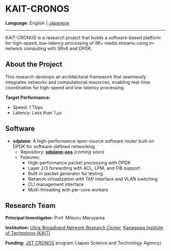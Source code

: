 # KAIT-CRONOS

**Language:** English | [Japanese](README_ja.md)

---

KAIT-CRONOS is a research project that builds a software-based platform for high-speed, low-latency processing of 8K+ media streams using in-network computing with SRv6 and DPDK.

## About the Project

This research develops an architectural framework that seamlessly integrates networks and computational resources, enabling real-time coordination for high-speed and low-latency processing.

**Target Performance:**
- Speed: 1 Tbps
- Latency: Less than 1 μs

## Software

- **sdplane**: A high-performance open-source software router built on DPDK for software-defined networking
  - Repository: [**sdplane-oss**](https://github.com/kait-cronos/sdplane-oss) *(coming soon)*
  - Features:
    - High-performance packet processing with DPDK
    - Layer 2/3 forwarding with ACL, LPM, and FIB support  
    - Built-in packet generator for testing
    - Network virtualization with TAP interface and VLAN switching
    - CLI management interface
    - Multi-threading with per-core workers

## Research Team

**Principal Investigator:** Prof. Mitsuru Maruyama

**Institution:** [Ultra-Broadband Network Research Center](https://www.kait.jp/research/navi/maruyama.html), [Kanagawa Institute of Technology (KAIT)](https://www.kait.jp/)

**Funding:** [JST CRONOS](https://www.jst.go.jp/kisoken/cronos/overview/index.html) program (Japan Science and Technology Agency)


